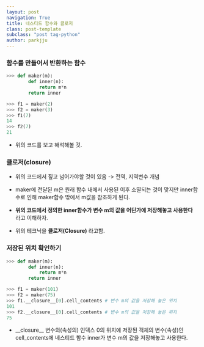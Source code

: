 ```yaml
---
layout: post
navigation: True
title: 네스티드 함수와 클로저
class: post-template
subclass: "post tag-python"
author: parkjju
---
```


### 함수를 만들어서 반환하는 함수

```python
>>> def maker(m):
        def inner(n):
            return m*n
        return inner

>>> f1 = maker(2)
>>> f2 = maker(3)
>>> f1(7)
14
>>> f2(7)
21
```

- 위의 코드를 보고 해석해볼 것.

### 클로저(closure)

- 위의 코드에서 짚고 넘어가야할 것이 있음 -> 전역, 지역변수 개념

- maker에 전달된 m은 원래 함수 내에서 사용된 이후 소멸되는 것이 맞지만 inner함수로 인해 maker함수 밖에서 m값을 참조하게 된다.

- **위의 코드에서 정의한 inner함수가 변수 m의 값을 어딘가에 저장해놓고 사용한다** 라고 이해하자.

- 위의 테크닉을 **클로저(Closure)** 라고함.

### 저장된 위치 확인하기

```python
>>> def maker(m):
        def inner(n):
            return m*n
        return inner

>>> f1 = maker(101)
>>> f2 = maker(75)
>>> f1.__closure__[0].cell_contents # 변수 m의 값을 저장해 놓은 위치
101
>>> f2.__closure__[0].cell_contents # 변수 m의 값을 저장해 놓은 위치
75
```

- \_\_closure\_\_ 변수의(속성의) 인덱스 0의 위치에 저장된 객체의 변수(속성)인 cell_contents에 네스티드 함수 inner가 변수 m의 값을 저장해놓고 사용한다.
